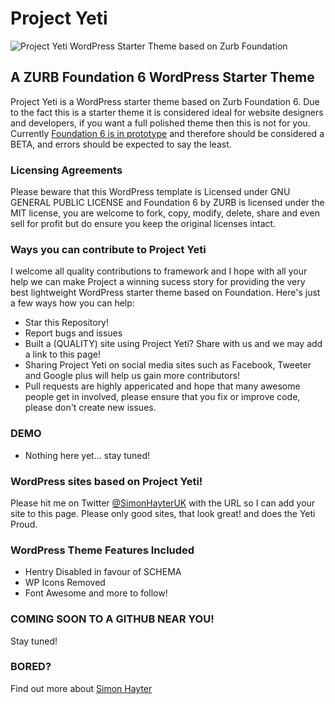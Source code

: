 # Project Yeti
![Project Yeti WordPress Starter Theme based on Zurb Foundation](https://www.bybe.net/files/github/project-yeti-wordpress-starter-theme-based-on-zurb-foundation-6.png)
## A ZURB Foundation 6 WordPress Starter Theme
Project Yeti is a WordPress starter theme based on Zurb Foundation 6. Due to the fact this is a starter theme it is considered ideal for website designers and developers, if you want a full polished theme then this is not for you.
Currently [Foundation 6 is in prototype](http://zurb.com/article/1403/foundation-6-prototype-to-production) and therefore should be considered a BETA, and errors should be expected to say the least. 

### Licensing Agreements
Please beware that this WordPress template is Licensed under GNU GENERAL PUBLIC LICENSE and Foundation 6 by ZURB is licensed under the MIT license, you are welcome to fork, copy, modify, delete, share and even sell for profit but do ensure you keep the original licenses intact. 

### Ways you can contribute to Project Yeti

I welcome all quality contributions to framework and I hope with all your help we can make Project a winning sucess story for providing the very best lightweight WordPress starter theme based on Foundation. Here's just a few ways how you can help:

- Star this Repository!
- Report bugs and issues
- Built a (QUALITY) site using Project Yeti? Share with us and we may add a link to this page!
- Sharing Project Yeti on social media sites such as Facebook, Tweeter and Google plus will help us gain more contributors!
- Pull requests are highly appericated and hope that many awesome people get in involved, please ensure that you fix or improve code, please don't create new issues. 

### DEMO
- Nothing here yet... stay tuned!

### WordPress sites based on Project Yeti!
Please hit me on Twitter [@SimonHayterUK](https://www.twitter.com/SimonHayterUK) with the URL so I can add your site to this page. Please only good sites, that look great! and does the Yeti Proud.

### WordPress Theme Features Included
-	Hentry Disabled in favour of SCHEMA
-	WP Icons Removed
-	Font Awesome and more to follow!

### COMING SOON TO A GITHUB NEAR YOU!
Stay tuned!

### BORED?
Find out more about [Simon Hayter](https://www.bybe.net/about/)
